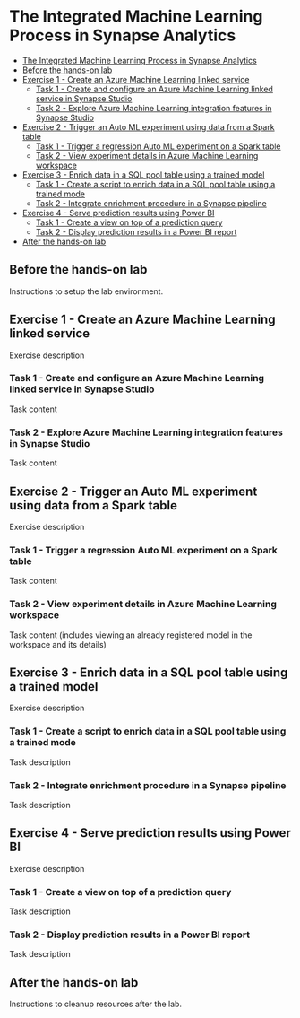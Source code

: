# The Integrated Machine Learning Process in Synapse Analytics

- [The Integrated Machine Learning Process in Synapse Analytics](#the-integrated-machine-learning-process-in-synapse-analytics)
- [Before the hands-on lab](#before-the-hands-on-lab)
- [Exercise 1 - Create an Azure Machine Learning linked service](#exercise-1---create-an-azure-machine-learning-linked-service)
    - [Task 1 - Create and configure an Azure Machine Learning linked service in Synapse Studio](#task-1---create-and-configure-an-azure-machine-learning-linked-service-in-synapse-studio)
    - [Task 2 - Explore Azure Machine Learning integration features in Synapse Studio](#task-2---explore-azure-machine-learning-integration-features-in-synapse-studio)
- [Exercise 2 - Trigger an Auto ML experiment using data from a Spark table](#exercise-2---trigger-an-auto-ml-experiment-using-data-from-a-spark-table)
    - [Task 1 - Trigger a regression Auto ML experiment on a Spark table](#task-1---trigger-a-regression-auto-ml-experiment-on-a-spark-table)
    - [Task 2 - View experiment details in Azure Machine Learning workspace](#task-2---view-experiment-details-in-azure-machine-learning-workspace)
- [Exercise 3 - Enrich data in a SQL pool table using a trained model](#exercise-3---enrich-data-in-a-sql-pool-table-using-a-trained-model)
    - [Task 1 - Create a script to enrich data in a SQL pool table using a trained mode](#task-1---create-a-script-to-enrich-data-in-a-sql-pool-table-using-a-trained-mode)
    - [Task 2 - Integrate enrichment procedure in a Synapse pipeline](#task-2---integrate-enrichment-procedure-in-a-synapse-pipeline)
- [Exercise 4 - Serve prediction results using Power BI](#exercise-4---serve-prediction-results-using-power-bi)
    - [Task 1 - Create a view on top of a prediction query](#task-1---create-a-view-on-top-of-a-prediction-query)
    - [Task 2 - Display prediction results in a Power BI report](#task-2---display-prediction-results-in-a-power-bi-report)
- [After the hands-on lab](#after-the-hands-on-lab)

## Before the hands-on lab

Instructions to setup the lab environment.

## Exercise 1 - Create an Azure Machine Learning linked service

Exercise description

### Task 1 - Create and configure an Azure Machine Learning linked service in Synapse Studio

Task content

### Task 2 - Explore Azure Machine Learning integration features in Synapse Studio

Task content

## Exercise 2 - Trigger an Auto ML experiment using data from a Spark table

Exercise description

### Task 1 - Trigger a regression Auto ML experiment on a Spark table

Task content

### Task 2 - View experiment details in Azure Machine Learning workspace

Task content (includes viewing an already registered model in the workspace and its details)

## Exercise 3 - Enrich data in a SQL pool table using a trained model

Exercise description

### Task 1 - Create a script to enrich data in a SQL pool table using a trained mode

Task description

### Task 2 - Integrate enrichment procedure in a Synapse pipeline

Task description

## Exercise 4 - Serve prediction results using Power BI

Exercise description

### Task 1 - Create a view on top of a prediction query

Task description

### Task 2 - Display prediction results in a Power BI report

Task description

## After the hands-on lab

Instructions to cleanup resources after the lab.